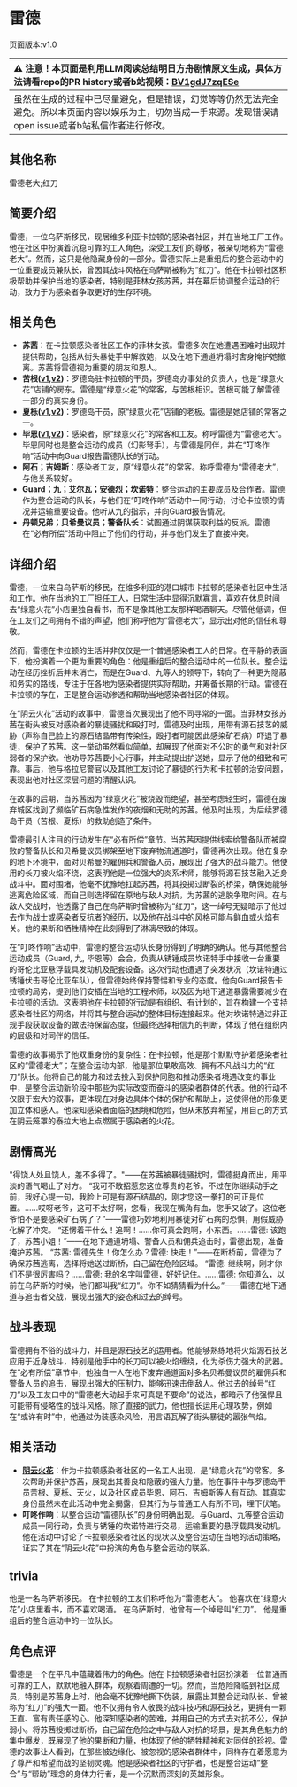 # 雷德
页面版本:v1.0
 

| :warning: 注意！本页面是利用LLM阅读总结明日方舟剧情原文生成，具体方法请看repo的PR history或者b站视频：[BV1gdJ7zqESe](https://www.bilibili.com/video/BV1gdJ7zqESe/)         |
|:----------------------------|
| 虽然在生成的过程中已尽量避免，但是错误，幻觉等等仍然无法完全避免。所以本页面内容以娱乐为主，切勿当成一手来源。发现错误请open issue或者b站私信作者进行修改。|



## 其他名称
雷德老大;红刀
## 简要介绍
雷德，一位乌萨斯移民，现居维多利亚卡拉顿的感染者社区，并在当地工厂工作。他在社区中扮演着沉稳可靠的工人角色，深受工友们的尊敬，被亲切地称为“雷德老大”。然而，这只是他隐藏身份的一部分。雷德实际上是重组后的整合运动中的一位重要成员兼队长，曾因其战斗风格在乌萨斯被称为“红刀”。他在卡拉顿社区积极帮助并保护当地的感染者，特别是菲林女孩苏茜，并在幕后协调整合运动的行动，致力于为感染者争取更好的生存环境。
## 相关角色
-   **苏茜**：在卡拉顿感染者社区工作的菲林女孩。雷德多次在她遭遇困难时出现并提供帮助，包括从街头暴徒手中解救她，以及在地下通道坍塌时舍身掩护她撤离。苏茜将雷德视为重要的朋友和恩人。
-   **苦根([v1](extended_char_ku_gen.md),[v2](../char_v3/extended_char_ku_gen.md))**：罗德岛驻卡拉顿的干员，罗德岛办事处的负责人，也是“绿意火花”店铺的房东。雷德是“绿意火花”的常客，与苦根相识。苦根可能了解雷德一部分的真实身份。
-   **夏栎([v1](char_492_quercu.md),[v2](../char_v3/char_492_quercu.md))**：罗德岛干员，原“绿意火花”店铺的老板。雷德是她店铺的常客之一。
-   **毕恩([v1](extended_char_bi_en.md),[v2](../char_v3/extended_char_bi_en.md))**：感染者，原“绿意火花”的常客和工友。称呼雷德为“雷德老大”。毕恩同时也是整合运动的成员（幻影弩手），与雷德是同伴，并在“叮咚作响”活动中向Guard报告雷德队长的行动。
-   **阿石；吉姆斯**：感染者工友，原“绿意火花”的常客。称呼雷德为“雷德老大”，与他关系较好。
-   **Guard；九；艾尔瓦；安德烈；坎诺特**：整合运动的主要成员及合作者。雷德作为整合运动的队长，与他们在“叮咚作响”活动中一同行动，讨论卡拉顿的情况并运输重要设备。他听从九的指示，并向Guard报告情况。
-   **丹顿兄弟；贝希曼议员；警备队长**：试图通过阴谋获取利益的反派。雷德在“必有所偿”活动中阻止了他们的行动，并与他们发生了直接冲突。
## 详细介绍
雷德，一位来自乌萨斯的移民，在维多利亚的港口城市卡拉顿的感染者社区中生活和工作。他在当地的工厂担任工人，日常生活中显得沉默寡言，喜欢在休息时间去“绿意火花”小店里独自看书，而不是像其他工友那样喝酒聊天。尽管他低调，但在工友们之间拥有不错的声望，他们称呼他为“雷德老大”，显示出对他的信任和尊敬。

然而，雷德在卡拉顿的生活并非仅仅是一个普通感染者工人的日常。在平静的表面下，他扮演着一个更为重要的角色：他是重组后的整合运动中的一位队长。整合运动在经历挫折后并未消亡，而是在Guard、九等人的领导下，转向了一种更为隐蔽和务实的路线，专注于在各地为感染者提供实际帮助，并筹备长期的行动。雷德在卡拉顿的存在，正是整合运动渗透和帮助当地感染者社区的体现。

在“阴云火花”活动的故事中，雷德首次展现出了他不同寻常的一面。当菲林女孩苏茜在街头被反对感染者的暴徒骚扰和殴打时，雷德及时出现，用带有源石技艺的威胁（声称自己脸上的源石结晶带有传染性，殴打者可能因此感染矿石病）吓退了暴徒，保护了苏茜。这一举动虽然看似简单，却展现了他面对不公时的勇气和对社区弱者的保护欲。他劝导苏茜要小心行事，并主动提出护送她，显示了他的细致和可靠。事后，他与格拉尼警官以及其他工友讨论了暴徒的行为和卡拉顿的治安问题，表现出他对社区深层问题的清醒认识。

在故事的后期，当苏茜因为“绿意火花”被烧毁而绝望，甚至考虑轻生时，雷德在废弃城区找到了濒临矿石病急性发作的夜烟和无助的苏茜。他及时出现，为后续罗德岛干员（苦根、夏栎）的救助创造了条件。

雷德最引人注目的行动发生在“必有所偿”章节。当苏茜因提供线索给警备队而被腐败的警备队长和贝希曼议员绑架至地下废弃物流通道时，雷德再次出现。他在复杂的地下环境中，面对贝希曼的雇佣兵和警备人员，展现出了强大的战斗能力。他使用的长刀被火焰环绕，这表明他是一位强大的炎系术师，能够将源石技艺融入近身战斗中。面对围堵，他毫不犹豫地扛起苏茜，将其投掷过断裂的桥梁，确保她能够逃离危险区域，而自己则选择留在原地与敌人对抗，为苏茜的逃脱争取时间。在与敌人交战时，他透露了自己在乌萨斯时曾被称为“红刀”，这一绰号无疑暗示了他过去作为战士或感染者反抗者的经历，以及他在战斗中的风格可能与鲜血或火焰有关。他的果断和牺牲精神在此刻得到了淋漓尽致的体现。

在“叮咚作响”活动中，雷德的整合运动队长身份得到了明确的确认。他与其他整合运动成员（Guard, 九, 毕恩等）会合，负责从锈锤成员坎诺特手中接收一台重要的哥伦比亚悬浮载具发动机及配套设备。这次行动也遭遇了突发状况（坎诺特通过锈锤伏击哥伦比亚车队），但雷德始终保持警惕和专业的态度。他向Guard报告卡拉顿的局势，提到他们安插在当地的工程术师，以及因为地下通道暴露需要减少在卡拉顿的活动。这表明他在卡拉顿的行动是有组织、有计划的，旨在构建一个支持感染者社区的网络，并将其与整合运动的整体目标连接起来。他对坎诺特通过非正规手段获取设备的做法持保留态度，但最终选择相信九的判断，体现了他在组织内的层级和对同伴的信任。

雷德的故事揭示了他双重身份的复杂性：在卡拉顿，他是那个默默守护着感染者社区的“雷德老大”；在整合运动内部，他是那位果敢高效、拥有不凡战斗力的“红刀”队长。他将自己的能力和过去投入到保护同胞和推动感染者境遇改变的事业中，是整合运动新阶段中那些为实际改变而奋斗的感染者群体的代表。他的行动不仅限于宏大的叙事，更体现在对身边具体个体的保护和帮助上，这使得他的形象更加立体和感人。他深知感染者面临的困境和危险，但从未放弃希望，用自己的方式在阴云笼罩的泰拉大地上点燃属于感染者的火花。
## 剧情高光
"得饶人处且饶人，差不多得了。"——在苏茜被暴徒骚扰时，雷德挺身而出，用平淡的语气喝止了对方。
“我可不敢招惹您这位尊贵的老爷。不过在你继续动手之前，我好心提一句，我脸上可是有源石结晶的，刚才您这一拳打的可正是位置。......哎呀老爷，这可不太好啊，您看，我现在嘴角有血，您手又破了。这位老爷怕不是要感染矿石病了？”——雷德巧妙地利用暴徒对矿石病的恐惧，用假威胁化解了冲突。
“还愣着干什么！追啊！......你可真会跑啊，小东西。......雷德: 该跑了，苏茜小姐！”——在地下通道坍塌、警备人员和佣兵追击时，雷德出现，准备掩护苏茜。
“苏茜: 雷德先生！你怎么办？雷德: 快走！”——在断桥前，雷德为了确保苏茜逃离，选择将她送过断桥，自己留在危险区域。
“雷德: 继续啊，刚才你们不是很厉害吗？......雷德: 我的名字叫雷德，好好记住。......雷德: 你知道么，以前在乌萨斯的时候，他们都叫我“红刀”。你不如猜猜看为什么。”——雷德在地下通道与追击者交战，展现出强大的姿态和过去的绰号。
## 战斗表现
雷德拥有不俗的战斗力，并且是源石技艺的运用者。他能够熟练地将火焰源石技艺应用于近身战斗，特别是他手中的长刀可以被火焰缠绕，化为杀伤力强大的武器。在“必有所偿”章节中，他独自一人在地下废弃通道面对多名贝希曼议员的雇佣兵和警备人员的追击，展现出强大的压制力，能够迅速击倒敌人。他过去的绰号“红刀”以及工友口中的“雷德老大动起手来可真是不要命”的说法，都暗示了他强悍且可能带有侵略性的战斗风格。除了直接的武力，他也擅长运用心理攻势，例如在“或许有时”中，他通过伪装感染风险，用言语瓦解了街头暴徒的嚣张气焰。
## 相关活动
-   **[阴云火花](../stories/act10mini.md)**：作为卡拉顿感染者社区的一名工人出现，是“绿意火花”的常客。多次帮助并保护苏茜，展现出其善良和隐蔽的强大力量。他在事件中与罗德岛干员苦根、夏栎、天火，以及社区成员毕恩、阿石、吉姆斯等人有互动。其真实身份虽然未在此活动中完全揭露，但其行为与普通工人有所不同，埋下伏笔。
-   **叮咚作响**：以整合运动“雷德队长”的身份明确出现。与Guard、九等整合运动成员一同行动，负责与锈锤的坎诺特进行交易，运输重要的悬浮载具发动机。他在活动中讨论了卡拉顿感染者社区的现状以及整合运动在当地的活动策略，证实了其在“阴云火花”中扮演的角色与整合运动的联系。
## trivia
他是一名乌萨斯移民。
在卡拉顿的工友们称呼他为“雷德老大”。
他喜欢在“绿意火花”小店里看书，而不喜欢喝酒。
在乌萨斯时，他曾有一个绰号叫“红刀”。
他是重组后的整合运动中的一位队长。
## 角色点评
雷德是一个在平凡中蕴藏着伟力的角色。他在卡拉顿感染者社区扮演着一位普通而可靠的工人，默默地融入群体，观察着周遭的一切。然而，当危险降临到社区成员，特别是苏茜身上时，他会毫不犹豫地撕下伪装，展露出其整合运动队长、曾被称为“红刀”的强大一面。他不仅拥有令人敬畏的战斗技巧和源石技艺，更拥有一颗正直、富有责任感的心。他深知感染者的苦难，并用自己的方式去对抗不公，保护弱小。将苏茜投掷过断桥，自己留在危险之中与敌人对抗的场景，是其角色魅力的集中爆发，既展现了他的果断和力量，也体现了他的牺牲精神和对同伴的珍视。雷德的故事让人看到，在那些被边缘化、被忽视的感染者群体中，同样存在着愿意为了尊严和希望而战的坚韧灵魂。他是感染者社区的守护者，也是整合运动“整合”与“帮助”理念的身体力行者，是一个沉默而深刻的英雄形象。